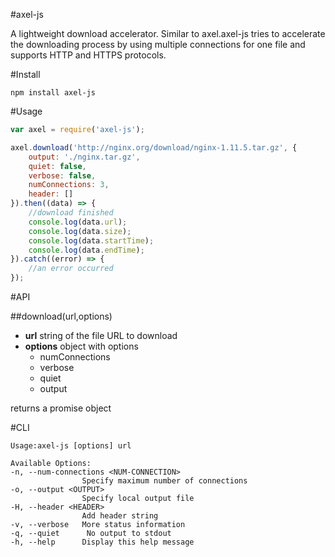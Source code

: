 #axel-js

A lightweight download accelerator. Similar to axel.axel-js tries to accelerate the downloading process by using multiple connections for one file and supports HTTP and HTTPS protocols.

#Install

```
npm install axel-js
```

#Usage

```javascript
var axel = require('axel-js');

axel.download('http://nginx.org/download/nginx-1.11.5.tar.gz', {
    output: './nginx.tar.gz',
    quiet: false,
    verbose: false,
    numConnections: 3,
    header: []
}).then((data) => {
    //download finished
    console.log(data.url);
    console.log(data.size);
    console.log(data.startTime);
    console.log(data.endTime);
}).catch((error) => {
    //an error occurred
});
```
#API

##download(url,options)

* **url**  string of the file URL to download
* **options**  object with options
    * numConnections
    * verbose
    * quiet
    * output

returns a promise object

#CLI

```
Usage:axel-js [options] url

Available Options:
-n, --num-connections <NUM-CONNECTION>
                Specify maximum number of connections
-o, --output <OUTPUT>
                Specify local output file
-H, --header <HEADER>
                Add header string
-v, --verbose   More status information
-q, --quiet      No output to stdout
-h, --help      Display this help message
```